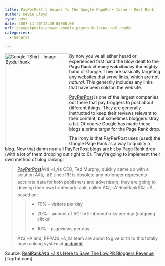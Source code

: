 ```yaml
---
title: PayPerPost’s Answer To The Google PageRank Issue – Real Rank
author: Kevin Lloyd
type: post
date: 2007-11-26T12:39:00+00:00
url: /payperposts-answer-google-pagerank-issue-real-rank/
categories:
  - General

---
```

<a href="https://webdevelopment2.com/payperposts-answer-google-pagerank-issue-real-rank/array-2/" rel="attachment wp-att-271" title="Google TShirt - Image by: dullhunk"><img src="/wp-content/uploads/google-tshirt.thumbnail.jpg" alt="Google TShirt - Image By:dullhunk" align="left" height="300" width="204" /></a>By now you've all either heard or experienced first hand the blow dealt to the Page Rank of many websites by the mighty hand of Google. They are basically targeting any websites that serve links, which are not _natural_. This generally includes any links that have been sold on the website.

[PayPerPost][1] is one of the largest companies out there that pay bloggers to post about different things. They are generally instructed to keep their reviews relevant to their content, but sometimes bloggers stray a bit. Of course Google has made these blogs a prime target for the Page Rank drop.

The irony is that PayPerPost uses (used) the Google Page Rank as a way to quality a blog. Now that damn near all PayPerPost blogs are hit by Page Rank drop (with a lot of them dropping out right to 0). They're going to implement their own method of blog ranking:

> <span class="contenttext"><a href="http://tinyurl.com/2dmr9p">PayPerPost</a>Ã¢â‚¬â„¢s CEO, Ted Murphy, quickly came up with a solution Ã¢â‚¬â€ since PR is obsolete and no longer represents accurate data for both publishers and advertisers, they are going to develop their own trademark rank, called Ã¢â‚¬Å“RealRankÃ¢â‚¬Â, based on:</span>
>
> >   * 70% &#8211; visitors per day
> >
> >   * 20% &#8211; amount of ACTIVE inbound links per day (outgoing clicks)
> >
> >   * 10% &#8211; pageviews per day
>
> Ã¢â‚¬Â¦and, PPPÃ¢â‚¬â„¢s team are about to give birth to this totally new ranking system at <a href="http://developer.payperpost.com/2007/11/midnight---10-m.html" target="_blank">midnight</a>.

<span class="contenttext"></span>

Source:  [RealRankÃ¢â‚¬â„¢s Here to Save The Low PR Bloggers Revenue][2] [TopTut.com]

 [1]: http://www.PayPerPost.com/
 [2]: http://www.toptut.com/2007/11/21/realranks-here-to-save-the-low-pr-bloggers-revenue/#more-778